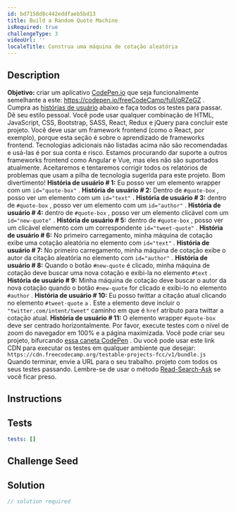 ```yaml
---
id: bd7158d8c442eddfaeb5bd13
title: Build a Random Quote Machine
isRequired: true
challengeType: 3
videoUrl: ''
localeTitle: Construa uma máquina de cotação aleatória
---
```


## Description
<section id="description"> <strong>Objetivo:</strong> criar um aplicativo <a href="https://codepen.io" target="_blank">CodePen.io</a> que seja funcionalmente semelhante a este: <a href="https://codepen.io/freeCodeCamp/full/qRZeGZ" target="_blank">https://codepen.io/freeCodeCamp/full/qRZeGZ</a> . Cumpra as <a href="https://pt.wikipedia.org/wiki/História_de_usuário" target="_blank">histórias de usuário</a> abaixo e faça todos os testes para passar. Dê seu estilo pessoal. Você pode usar qualquer combinação de HTML, JavaScript, CSS, Bootstrap, SASS, React, Redux e jQuery para concluir este projeto. Você deve usar um framework frontend (como o React, por exemplo), porque esta seção é sobre o aprendizado de frameworks frontend. Tecnologias adicionais não listadas acima não são recomendadas e usá-las é por sua conta e risco. Estamos procurando dar suporte a outros frameworks frontend como Angular e Vue, mas eles não são suportados atualmente. Aceitaremos e tentaremos corrigir todos os relatórios de problemas que usam a pilha de tecnologia sugerida para este projeto. Bom divertimento! <strong>História de usuário # 1:</strong> Eu posso ver um elemento wrapper com um <code>id=&quot;quote-box&quot;</code> . <strong>História de usuário # 2:</strong> Dentro de <code>#quote-box</code> , posso ver um elemento com um <code>id=&quot;text&quot;</code> . <strong>História de usuário # 3:</strong> dentro de <code>#quote-box</code> , posso ver um elemento com um <code>id=&quot;author&quot;</code> . <strong>História de usuário # 4:</strong> dentro de <code>#quote-box</code> , posso ver um elemento clicável com um <code>id=&quot;new-quote&quot;</code> . <strong>História de usuário # 5:</strong> dentro de <code>#quote-box</code> , posso ver um clicável <codea< code=""> elemento com um correspondente <code>id=&quot;tweet-quote&quot;</code> . <strong>História de usuário # 6:</strong> No primeiro carregamento, minha máquina de cotação exibe uma cotação aleatória no elemento com <code>id=&quot;text&quot;</code> . <strong>História de usuário # 7:</strong> No primeiro carregamento, minha máquina de cotação exibe o autor da citação aleatória no elemento com <code>id=&quot;author&quot;</code> . <strong>História de usuário # 8:</strong> Quando o botão <code>#new-quote</code> é clicado, minha máquina de cotação deve buscar uma nova cotação e exibi-la no elemento <code>#text</code> . <strong>História de usuário # 9:</strong> Minha máquina de cotação deve buscar o autor da nova cotação quando o botão <code>#new-quote</code> for clicado e exibi-lo no elemento <code>#author</code> . <strong>História de usuário # 10:</strong> Eu posso twittar a citação atual clicando no elemento <code>#tweet-quote</code> <code>a</code> . Este <code>a</code> elemento deve incluir o <code>&quot;twitter.com/intent/tweet&quot;</code> caminho em que é <code>href</code> atributo para twittar a cotação atual. <strong>História de usuário # 11:</strong> O elemento wrapper <code>#quote-box</code> deve ser centrado horizontalmente. Por favor, execute testes com o nível de zoom do navegador em 100% e a página maximizada. Você pode criar seu projeto, bifurcando <a href="http://codepen.io/freeCodeCamp/pen/MJjpwO" target="_blank">essa caneta CodePen</a> . Ou você pode usar este link CDN para executar os testes em qualquer ambiente que desejar: <code>https://cdn.freecodecamp.org/testable-projects-fcc/v1/bundle.js</code> Quando terminar, envie a URL para o seu trabalho. projeto com todos os seus testes passando. Lembre-se de usar o método <a href="https://www.freecodecamp.org/forum/t/the-read-search-ask-methodology-for-getting-unstuck/137307" target="_blank">Read-Search-Ask</a> se você ficar preso. </codea<></section>

## Instructions
<section id="instructions">
</section>

## Tests
<section id='tests'>

```yml
tests: []

```

</section>

## Challenge Seed
<section id='challengeSeed'>

</section>

## Solution
<section id='solution'>

```js
// solution required
```
</section>
